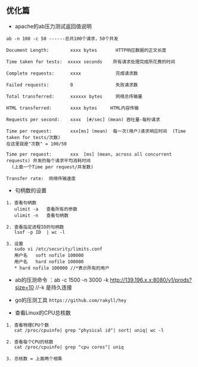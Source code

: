 ## 优化篇

* apache的ab压力测试返回值说明
```
ab -n 100 -c 50 ------总共100个请求，50个并发

Document Length:        xxxx bytes       HTTP响应数据的正文长度

Time taken for tests:  xxxxx seconds    所有请求处理完成所花费的时间

Complete requests:      xxxx             完成请求数

Failed requests:        0                失败请求数

Total transferred:      xxxxxx bytes     网络总传输量

HTML transferred:       xxxx bytes     HTML内容传输

Requests per second:    xxxx  [#/sec] (mean) 吞吐量-每秒请求

Time per request:       xxx[ms] (mean)  每一次(用户)请求响应时间  (Time taken for tests/次数)
在这里就是"次数" = 100/50

Time per request:       xxx  [ms] (mean, across all concurrent requests) 并发的每个请求平均消耗时间
  (上面一个Time per request/并发数)

Transfer rate:  网络传输速度
```
* 句柄数的设置
 ```
 1. 查看句柄数
    ulimit -a   查看所有的参数
    ulimit -n   查看句柄数
    
 2. 查看指定进程ID的句柄数
    lsof -p ID  | wc -l
 
 3. 设置
    sudo vi /etc/security/limits.conf 
    用户名   soft nofile 100000
    用户名   hard nofile 100000
    * hard nofile 100000 //*表示所有的用户
 ```
 * ab的压测命令 ：ab -c 1500 -n 3000 -k http://139.196.x.x:8080/v1/prods?size=10 //-k 是持久连接
 
 * go的压测工具
 `
  https://github.com/rakyll/hey
 `
 * 查看Linux的CPU总核数
 ```
 1. 查看物理CPU个数
    cat /proc/cpuinfo| grep "physical id"| sort| uniq| wc -l

 2. 查看每个CPU的核数
    cat /proc/cpuinfo| grep "cpu cores"| uniq

 3. 总核数 = 上面两个相乘
 ```
